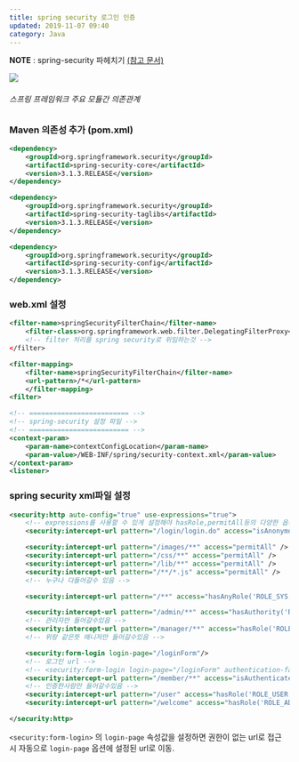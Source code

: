 ```yaml
---
title: spring security 로그인 인증
updated: 2019-11-07 09:40
category: Java
---
```

**NOTE** : spring-security 파헤치기 <a href="https://minwan1.github.io/2017/04/22/2017-04-22-spring-security-implement/" target="_new">(참고 문서)</a>

<a href="https://raw.githubusercontent.com/rlawjddbs/rlawjddbs.github.io/master/assets/imgs/common/191107/dependencyMajorModule.png" target="_new">![](https://raw.githubusercontent.com/rlawjddbs/rlawjddbs.github.io/master/assets/common/imgs/191107/dependencyMajorModule.png)</a>

###### 스프링 프레임워크 주요 모듈간 의존관계

<div class="divider"></div>

### Maven 의존성 추가 (pom.xml)
```xml
<dependency>
	<groupId>org.springframework.security</groupId>
	<artifactId>spring-security-core</artifactId>
	<version>3.1.3.RELEASE</version>
</dependency>

<dependency>
	<groupId>org.springframework.security</groupId>
	<artifactId>spring-security-taglibs</artifactId>
	<version>3.1.3.RELEASE</version>
</dependency>

<dependency>
	<groupId>org.springframework.security</groupId>
	<artifactId>spring-security-config</artifactId>
	<version>3.1.3.RELEASE</version>
</dependency>
```

### web.xml 설정
```xml
<filter-name>springSecurityFilterChain</filter-name>
	<filter-class>org.springframework.web.filter.DelegatingFilterProxy</filter-class> 
	<!-- filter 처리를 spring security로 위임하는것 -->
</filter>

<filter-mapping>
	<filter-name>springSecurityFilterChain</filter-name>
	<url-pattern>/*</url-pattern>
	</filter-mapping>
<filter>

<!-- ========================= -->
<!-- spring-security 설정 파일 -->
<!-- ========================= -->
<context-param>
	<param-name>contextConfigLocation</param-name>
	<param-value>/WEB-INF/spring/security-context.xml</param-value>
</context-param>
<listener>
```

### spring security xml파일 설정
```xml
<security:http auto-config="true" use-expressions="true">
	<!-- expressions를 사용할 수 있게 설정해야 hasRole,permitAll등의 다양한 옵션들을 쓸수 있음 -->
	<security:intercept-url pattern="/login/login.do" access="isAnonymous()" />

	<security:intercept-url pattern="/images/**" access="permitAll" />
	<security:intercept-url pattern="/css/**" access="permitAll" />
	<security:intercept-url pattern="/lib/**" access="permitAll" />
	<security:intercept-url pattern="/**/*.js" access="permitAll" />
	<!-- 누구나 다들어갈수 있음 -->

	<security:intercept-url pattern="/**" access="hasAnyRole('ROLE_SYS, ROLE_ADMIN, ROLE_USER')" />

	<security:intercept-url pattern="/admin/**" access="hasAuthority('ROLE_ADMIN')"/>
	<!-- 관리자만 들어갈수있음 -->
	<security:intercept-url pattern="/manager/**" access="hasRole('ROLE_MANAGER')"/> 
	<!-- 위랑 같은뜻 매니저만 들어갈수있음 -->

	<security:form-login login-page="/loginForm"/> 
	<!-- 로그인 url -->
	<!-- <security:form-login login-page="/loginForm" authentication-failure-url="성공url "/> -->
	<security:intercept-url pattern="/member/**" access="isAuthenticated()"/>
	<!-- 인증한사람만 들어갈수있음 -->
	<security:intercept-url pattern="/user" access="hasRole('ROLE_USER')" />
	<security:intercept-url pattern="/welcome" access="hasRole('ROLE_ADMIN')" />

</security:http>
```
`<security:form-login>` 의 `login-page` 속성값을 설정하면 권한이 없는 url로 접근 시 자동으로 `login-page` 옵션에 설정된 url로 이동.


